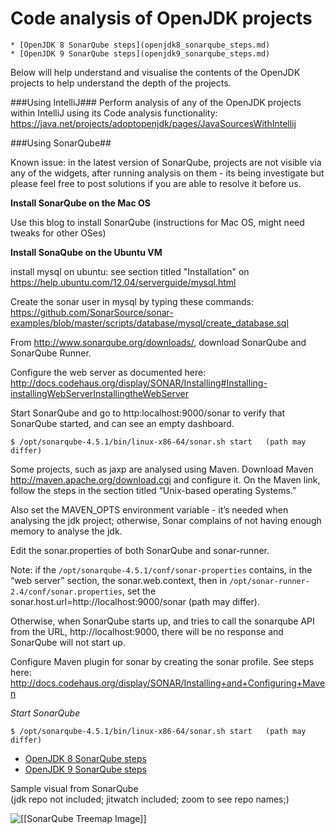 # Code analysis of OpenJDK projects

    * [OpenJDK 8 SonarQube steps](openjdk8_sonarqube_steps.md)
    * [OpenJDK 9 SonarQube steps](openjdk9_sonarqube_steps.md)

Below will help understand and visualise the contents of the OpenJDK projects to help understand the depth of the projects.

###Using IntelliJ###
Perform analysis of any of the OpenJDK projects within IntelliJ using its Code analysis functionality:
https://java.net/projects/adoptopenjdk/pages/JavaSourcesWithIntellij


###Using SonarQube##

Known issue: in the latest version of SonarQube, projects are not visible via any of the widgets, after running analysis on them - its being investigate but please feel free to post solutions if you are able to resolve it before us.

**Install SonarQube on the Mac OS**

Use this blog to install SonarQube (instructions for Mac OS, might need tweaks for other OSes)

**Install SonaQube on the Ubuntu VM**

install mysql on ubuntu: see section titled "Installation" on https://help.ubuntu.com/12.04/serverguide/mysql.html

Create the sonar user in mysql by typing these commands: https://github.com/SonarSource/sonar-examples/blob/master/scripts/database/mysql/create_database.sql

From http://www.sonarqube.org/downloads/, download SonarQube and SonarQube Runner.

Configure the web server as documented here:  http://docs.codehaus.org/display/SONAR/Installing#Installing-installingWebServerInstallingtheWebServer

Start SonarQube and go to http:localhost:9000/sonar to verify that SonarQube started, and can see an empty dashboard.

```
$ /opt/sonarqube-4.5.1/bin/linux-x86-64/sonar.sh start   (path may differ)
```

Some projects, such as jaxp are analysed using Maven. Download Maven http://maven.apache.org/download.cgi and configure it. On the Maven link, follow the steps in the section titled “Unix-based operating Systems.”

Also set the MAVEN_OPTS environment variable - it’s needed when analysing the jdk project; otherwise, Sonar complains of not having enough memory to analyse the jdk.

Edit the sonar.properties of both SonarQube and sonar-runner.

Note: if the ```/opt/sonarqube-4.5.1/conf/sonar-properties``` contains, in the “web server” section, the sonar.web.context, then in ```/opt/sonar-runner-2.4/conf/sonar.properties```, set the sonar.host.url=http://localhost:9000/sonar (path may differ). 

Otherwise, when SonarQube starts up, and tries to call the sonarqube API from the URL, http://localhost:9000, there will be no response and SonarQube will not start up.

Configure Maven plugin for sonar by creating the sonar profile. See steps here: http://docs.codehaus.org/display/SONAR/Installing+and+Configuring+Maven 

*Start SonarQube*

```
$ /opt/sonarqube-4.5.1/bin/linux-x86-64/sonar.sh start   (path may differ)
```
* [OpenJDK 8 SonarQube steps](openjdk8_sonarqube_steps.md)
* [OpenJDK 9 SonarQube steps](openjdk9_sonarqube_steps.md)

Sample visual from SonarQube<br/>
(jdk repo not included; jitwatch included; zoom to see repo names;)

![[[SonarQube Treemap Image]]](SonarQube-OpenJDK8-treemap.jpg)